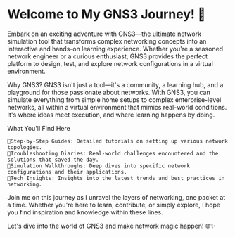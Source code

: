 # Welcome to My GNS3 Journey! 🚀

Embark on an exciting adventure with GNS3—the ultimate network simulation tool that transforms complex networking concepts into an interactive and hands-on learning experience. Whether you're a seasoned network engineer or a curious enthusiast, GNS3 provides the perfect platform to design, test, and explore network configurations in a virtual environment.

Why GNS3?
GNS3 isn't just a tool—it's a community, a learning hub, and a playground for those passionate about networks. With GNS3, you can simulate everything from simple home setups to complex enterprise-level networks, all within a virtual environment that mimics real-world conditions. It's where ideas meet execution, and where learning happens by doing.

What You'll Find Here

    🔰Step-by-Step Guides: Detailed tutorials on setting up various network topologies.
    🔰Troubleshooting Diaries: Real-world challenges encountered and the solutions that saved the day.
    🔰Simulation Walkthroughs: Deep dives into specific network configurations and their applications.
    🔰Tech Insights: Insights into the latest trends and best practices in networking.

Join me on this journey as I unravel the layers of networking, one packet at a time. Whether you're here to learn, contribute, or simply explore, I hope you find inspiration and knowledge within these lines.

Let's dive into the world of GNS3 and make network magic happen! 🌐✨
